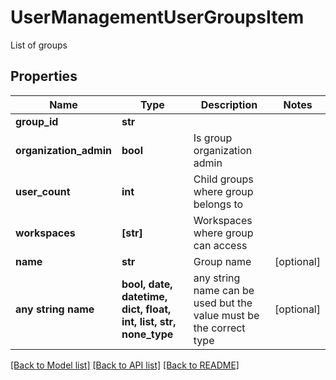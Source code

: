 # UserManagementUserGroupsItem

List of groups

## Properties
Name | Type | Description | Notes
------------ | ------------- | ------------- | -------------
**group_id** | **str** |  | 
**organization_admin** | **bool** | Is group organization admin | 
**user_count** | **int** | Child groups where group belongs to | 
**workspaces** | **[str]** | Workspaces where group can access | 
**name** | **str** | Group name | [optional] 
**any string name** | **bool, date, datetime, dict, float, int, list, str, none_type** | any string name can be used but the value must be the correct type | [optional]

[[Back to Model list]](../README.md#documentation-for-models) [[Back to API list]](../README.md#documentation-for-api-endpoints) [[Back to README]](../README.md)


